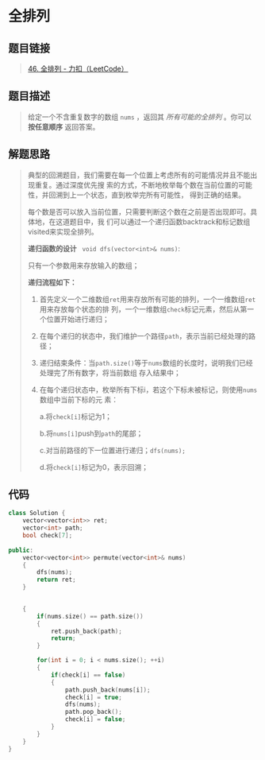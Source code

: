 # 全排列

## 题目链接

> [46. 全排列 - 力扣（LeetCode）](https://leetcode.cn/problems/permutations/submissions/479277993/)

## 题目描述

> 给定一个不含重复数字的数组 `nums` ，返回其 *所有可能的全排列* 。你可以 **按任意顺序** 返回答案。

## 解题思路

> 典型的回溯题⽬，我们需要在每⼀个位置上考虑所有的可能情况并且不能出现重复。通过深度优先搜
> 索的⽅式，不断地枚举每个数在当前位置的可能性，并回溯到上⼀个状态，直到枚举完所有可能性，
> 得到正确的结果。  
>
> 每个数是否可以放⼊当前位置，只需要判断这个数在之前是否出现即可。具体地，在这道题⽬中，我
> 们可以通过⼀个递归函数backtrack和标记数组visited来实现全排列。  
>
> **递归函数的设计** ` void dfs(vector<int>& nums)`:
>
> 只有一个参数用来存放输入的数组；
>
> **递归流程如下：**
>
> 1. ⾸先定义⼀个⼆维数组`ret`⽤来存放所有可能的排列，⼀个⼀维数组`ret`⽤来存放每个状态的排
>    列，⼀个⼀维数组`check`标记元素，然后从第⼀个位置开始进⾏递归；
>
> 2. 在每个递归的状态中，我们维护⼀个路径`path`，表⽰当前已经处理的路径； 
>
> 3. 递归结束条件：当`path.size()`等于`nums`数组的⻓度时，说明我们已经处理完了所有数字，将当前数组
>    存⼊结果中；  
>
> 4. 在每个递归状态中，枚举所有下标i，若这个下标未被标记，则使⽤`nums`数组中当前下标的元
>    素： 
>
>    a.将`check[i]`标记为1；
>
>    b.将`nums[i]`push到`path`的尾部；
>
>    c.对当前路径的下一位置进⾏递归；`dfs(nums);`     
>
>    d.将`check[i]`标记为0，表示回溯；

## 代码

```cpp
class Solution {
    vector<vector<int>> ret;
    vector<int> path;
    bool check[7];
 
public:
    vector<vector<int>> permute(vector<int>& nums) 
    {
        dfs(nums);
        return ret;
    }

   
    {
        if(nums.size() == path.size())
        {
            ret.push_back(path);
            return;
        }

        for(int i = 0; i < nums.size(); ++i)
        {
            if(check[i] == false)
            {
                path.push_back(nums[i]);        
                check[i] = true;
                dfs(nums);
                path.pop_back();
                check[i] = false;
            }    
        }
    }
}
```

